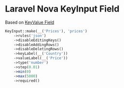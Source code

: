 # Laravel Nova KeyInput Field

Based on [KeyValue Field](https://nova.laravel.com/docs/4.0/resources/fields.html#keyvalue-field)

```php
KeyInput::make(__('Prices'), 'prices')
    ->rules('json')
    ->disableEditingKeys()
    ->disableAddingRows()
    ->disableDeletingRows()
    ->keyLabel(__('Country'))
    ->valueLabel(__('Price'))
    ->type('number')
    ->step(0.01)
    ->min(0)
    ->max(5000)
    ->required()
```
